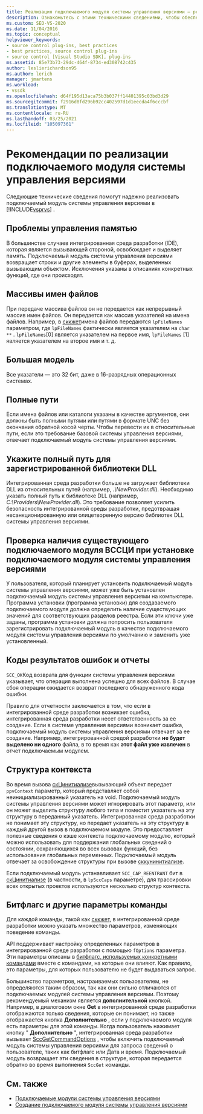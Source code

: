 ```yaml
---
title: Реализация подключаемого модуля системы управления версиями — рекомендации
description: Ознакомьтесь с этими техническими сведениями, чтобы обеспечить надежную реализацию подключаемого модуля системы управления версиями в Visual Studio.
ms.custom: SEO-VS-2020
ms.date: 11/04/2016
ms.topic: conceptual
helpviewer_keywords:
- source control plug-ins, best practices
- best practices, source control plug-ins
- source control [Visual Studio SDK], plug-ins
ms.assetid: 85e73b73-29dc-464f-8734-ed308742c435
author: leslierichardson95
ms.author: lerich
manager: jmartens
ms.workload:
- vssdk
ms.openlocfilehash: d64f195d13aca75b3b037ff14401395c03bd3d29
ms.sourcegitcommit: f2916d8fd296b92cc402597d1d1eecda4f6cccbf
ms.translationtype: MT
ms.contentlocale: ru-RU
ms.lasthandoff: 03/25/2021
ms.locfileid: "105097361"
---
```

# <a name="best-practices-for-implementing-a-source-control-plug-in"></a>Рекомендации по реализации подключаемого модуля системы управления версиями
Следующие технические сведения помогут надежно реализовать подключаемый модуль системы управления версиями в [!INCLUDE[vsprvs](../code-quality/includes/vsprvs_md.md)] .

## <a name="memory-management-issues"></a>Проблемы управления памятью
 В большинстве случаев интегрированная среда разработки (IDE), которая является вызывающей стороной, освобождает и выделяет память. Подключаемый модуль системы управления версиями возвращает строки и другие элементы в буферах, выделенных вызывающим объектом. Исключения указаны в описаниях конкретных функций, где они происходят.

## <a name="arrays-of-file-names"></a>Массивы имен файлов
 При передаче массива файлов он не передается как непрерывный массив имен файлов. Он передается как массив указателей на имена файлов. Например, в [сккжет](../extensibility/sccget-function.md)имена файлов передаются `lpFileNames` параметром, где `lpFileNames` фактически является указателем на `char **` . `lpFileNames`[0] является указателем на первое имя, `lpFileNames` [1] является указателем на второе имя и т. д.

## <a name="large-model"></a>Большая модель
 Все указатели — это 32 бит, даже в 16-разрядных операционных системах.

## <a name="fully-qualified-paths"></a>Полные пути
 Если имена файлов или каталоги указаны в качестве аргументов, они должны быть полными путями или путями в формате UNC без окончания обратной косой черты. Чтобы перевести их в относительные пути, если это требование базовой системы управления версиями, отвечает подключаемый модуль системы управления версиями.

## <a name="specify-a-fully-qualified-path-for-the-registered-dll"></a>Укажите полный путь для зарегистрированной библиотеки DLL
 Интегрированная среда разработки больше не загружает библиотеки DLL из относительных путей (например, *.\NewProvider.dll*). Необходимо указать полный путь к библиотеке DLL (например, *C:\Providers\NewProvider.dll*). Это требование позволяет усилить безопасность интегрированной среды разработки, предотвращая несанкционированную или олицетворенную версию библиотек DLL системы управления версиями.

## <a name="check-for-an-existing-vssci-plug-in-when-you-install-your-source-control-plug-in"></a>Проверка наличия существующего подключаемого модуля ВССЦИ при установке подключаемого модуля системы управления версиями
 У пользователя, который планирует установить подключаемый модуль системы управления версиями, может уже быть установлен подключаемый модуль системы управления версиями на компьютере. Программа установки (программа установки) для создаваемого подключаемого модуля должна определить наличие существующих значений для соответствующих разделов реестра. Если эти ключи уже заданы, программа установки должна попросить пользователя зарегистрировать подключаемый модуль в качестве подключаемого модуля системы управления версиями по умолчанию и заменить уже установленный.

## <a name="error-result-codes-and-reporting"></a>Коды результатов ошибок и отчеты
 `SCC_OK`Код возврата для функции системы управления версиями указывает, что операция выполнена успешно для всех файлов. В случае сбоя операции ожидается возврат последнего обнаруженного кода ошибки.

 Правило для отчетности заключается в том, что если в интегрированной среде разработки возникает ошибка, интегрированная среда разработки несет ответственность за ее создание. Если в системе управления версиями возникает ошибка, подключаемый модуль системы управления версиями отвечает за ее создание. Например, интегрированной средой разработки **не будет выделено ни одного** файла, в то время как **этот файл уже извлечен** в отчет подключаемым модулем.

## <a name="the-context-structure"></a>Структура контекста
 Во время вызова [скЦинитиализе](../extensibility/sccinitialize-function.md)вызывающий объект передает `ppvContext` параметр, который представляет собой неинициализированный указатель на void. Подключаемый модуль системы управления версиями может игнорировать этот параметр, или он может выделить структуру любого типа и поместит указатель на эту структуру в переданный указатель. Интегрированная среда разработки не понимает эту структуру, но передает указатель на эту структуру в каждый другой вызов в подключаемом модуле. Это предоставляет полезные сведения о кэше контекста подключаемому модулю, который можно использовать для поддержания глобальных сведений о состоянии, сохраняющихся во всех вызовах функций, без использования глобальных переменных. Подключаемый модуль отвечает за освобождение структуры при вызове [сккунинитиализе](../extensibility/sccuninitialize-function.md).

 Если подключаемый модуль устанавливает `SCC_CAP_REENTRANT` бит в [скЦинитиализе](../extensibility/sccinitialize-function.md) (в частности, в `lpSccCaps` параметре), для трассировки всех открытых проектов используются несколько структур контекста.

## <a name="bitflags-and-other-command-options"></a>Битфлагс и другие параметры команды
 Для каждой команды, такой как [сккжет](../extensibility/sccget-function.md), в интегрированной среде разработки можно указать множество параметров, изменяющих поведение команды.

 API поддерживает настройку определенных параметров в интегрированной среде разработки с помощью `fOptions` параметра. Эти параметры описаны в [битфлагс, используемых конкретными командами](../extensibility/bitflags-used-by-specific-commands.md) вместе с командами, на которые они влияют. Как правило, это параметры, для которых пользователю не будет выдаваться запрос.

 Большинство параметров, настраиваемых пользователем, не определяются таким образом, так как они сильно отличаются от подключаемых модулей системы управления версиями. Поэтому рекомендуемый механизм является **дополнительной** кнопкой. Например, в диалоговом окне **Get** в интегрированной среде разработки отображаются только сведения, которые он понимает, но также отображается кнопка **Дополнительно** , если у подключаемого модуля есть параметры для этой команды. Когда пользователь нажимает кнопку " **Дополнительно** ", интегрированная среда разработки вызывает [SccGetCommandOptions](../extensibility/sccgetcommandoptions-function.md) , чтобы включить подключаемый модуль системы управления версиями для запроса сведений о пользователе, таких как битфлагс или Дата и время. Подключаемый модуль возвращает эти сведения в структуре, которая передается обратно во время выполнения `SccGet` команды.

## <a name="see-also"></a>См. также
- [Подключаемые модули системы управления версиями](../extensibility/source-control-plug-ins.md)
- [Создание подключаемого модуля системы управления версиями](../extensibility/internals/creating-a-source-control-plug-in.md)
